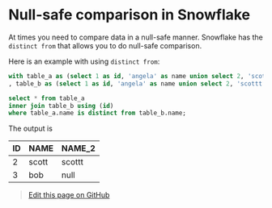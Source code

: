 # Null-safe comparison in Snowflake

At times you need to compare data in a null-safe manner. Snowflake has the `distinct from` that allows you to do null-safe comparison.

Here is an example with using `distinct from`:

```sql
with table_a as (select 1 as id, 'angela' as name union select 2, 'scott'  union select 3, 'bob')
, table_b as (select 1 as id, 'angela' as name union select 2, 'scottt'  union select 3, null)

select * from table_a
inner join table_b using (id)
where table_a.name is distinct from table_b.name;
```

The output is 

| ID | NAME  | NAME_2 |
|----|-------|--------|
| 2  | scott | scottt |
| 3  | bob   | null   |



> <a href="{{ site.github.repository_url }}/edit/{{ site.github.source.branch }}/{{ page.path }}">Edit this page on GitHub</a>


